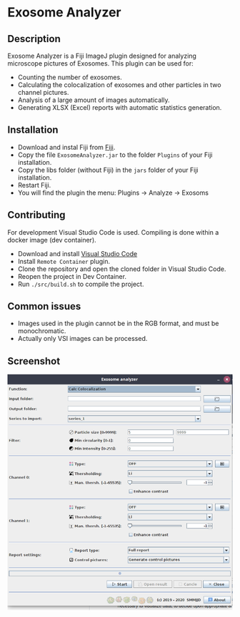 # Exosome Analyzer

## Description
Exosome Analyzer is a Fiji ImageJ plugin designed for analyzing microscope pictures of Exosomes. This plugin can be used for:
*  Counting the number of exosomes.
*  Calculating the colocalization of exosomes and other particles in two channel pictures.
*  Analysis of a large amount of images automatically.
*  Generating XLSX (Excel) reports with automatic statistics generation.


## Installation
*  Download and instal Fiji from [Fiji](https://imagej.net/Fiji/Downloads).
*  Copy the file ```ExosomeAnalyzer.jar``` to the folder ```Plugins``` of your Fiji installation.
*  Copy the libs folder (without Fiji) in the ```jars``` folder of your Fiji installation.
*  Restart Fiji.
*  You will find the plugin the menu: Plugins -> Analyze -> Exosoms


## Contributing
For development Visual Studio Code is used. Compiling is done within a docker image (dev container).
*  Download and install [Visual Studio Code](https://code.visualstudio.com/)
*  Install ```Remote Container``` plugin.
*  Clone the repository and open the cloned folder in Visual Studio Code.
*  Reopen the project in Dev Container.
*  Run ```./src/build.sh``` to compile the project.


## Common issues
*  Images used in the plugin cannot be in the RGB format, and must be monochromatic.
*  Actually only VSI images can be processed.

## Screenshot

![myimage-alt-tag](./doc/screeshot.png)
